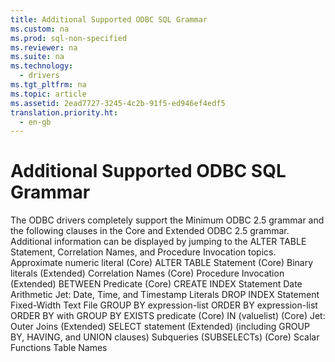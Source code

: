 ```yaml
---
title: Additional Supported ODBC SQL Grammar
ms.custom: na
ms.prod: sql-non-specified
ms.reviewer: na
ms.suite: na
ms.technology: 
  - drivers
ms.tgt_pltfrm: na
ms.topic: article
ms.assetid: 2ead7727-3245-4c2b-91f5-ed946ef4edf5
translation.priority.ht: 
  - en-gb
---
```

# Additional Supported ODBC SQL Grammar
<?xml version="1.0" encoding="utf-8"?>
<developerConceptualDocument xmlns="http://ddue.schemas.microsoft.com/authoring/2003/5" xmlns:xlink="http://www.w3.org/1999/xlink" xmlns:xsi="http://www.w3.org/2001/XMLSchema-instance" xsi:schemaLocation="http://ddue.schemas.microsoft.com/authoring/2003/5 http://dduestorage.blob.core.windows.net/ddueschema/developer.xsd">
  <introduction>
    <para>The ODBC drivers completely support the Minimum ODBC 2.5 grammar and the following clauses in the Core and Extended ODBC 2.5 grammar. Additional information can be displayed by jumping to the <legacyLink xlink:href="9cfa6ea3-7e33-46c7-99fd-3c717fbcc4e6">ALTER TABLE Statement</legacyLink>, <legacyLink xlink:href="76c36c6f-f8e1-4ece-a77b-611dde3bdd8a">Correlation Names</legacyLink>, and <legacyLink xlink:href="b9ff2c3a-2003-4832-adbe-08dd0f5ad948">Procedure Invocation</legacyLink> topics.

</para>
  </introduction>
  <section>
    <content>
      <list class="bullet">
        <listItem>
          <para>Approximate numeric literal (Core)</para>
        </listItem>
        <listItem>
          <para>
            <legacyLink xlink:href="9cfa6ea3-7e33-46c7-99fd-3c717fbcc4e6">ALTER TABLE Statement</legacyLink> (Core)</para>
        </listItem>
        <listItem>
          <para>Binary literals (Extended)</para>
        </listItem>
        <listItem>
          <para>
            <legacyLink xlink:href="76c36c6f-f8e1-4ece-a77b-611dde3bdd8a">Correlation Names</legacyLink> (Core)</para>
        </listItem>
        <listItem>
          <para>
            <legacyLink xlink:href="b9ff2c3a-2003-4832-adbe-08dd0f5ad948">Procedure Invocation</legacyLink> (Extended)</para>
        </listItem>
        <listItem>
          <para>
            <legacyLink xlink:href="0cc7464b-d788-4720-98d8-411e1169185f">BETWEEN Predicate</legacyLink> (Core)</para>
        </listItem>
        <listItem>
          <para>
            <legacyLink xlink:href="69438247-eef3-44c5-bef2-acef4e146f41">CREATE INDEX Statement</legacyLink>
          </para>
        </listItem>
        <listItem>
          <para>
            <legacyLink xlink:href="538b274a-822e-4126-993e-7d9a92c6a7d9">Date Arithmetic</legacyLink>
          </para>
        </listItem>
        <listItem>
          <para>
            <legacyLink xlink:href="37db1ae1-ca4e-4cd8-9b47-7f1a38e7fcad">Jet: Date, Time, and Timestamp Literals</legacyLink>
          </para>
        </listItem>
        <listItem>
          <para>
            <legacyLink xlink:href="cd0ff767-9254-413b-bd1a-bed26c6774f5">DROP INDEX Statement</legacyLink>
          </para>
        </listItem>
        <listItem>
          <para>
            <legacyLink xlink:href="589e3240-a1a9-47ed-a559-abbf6d5ea9a3">Fixed-Width Text File</legacyLink>
          </para>
        </listItem>
        <listItem>
          <para>
            <legacyLink xlink:href="1d203f69-ec46-457f-8d07-b22d282b6bf1">GROUP BY expression-list</legacyLink>
          </para>
        </listItem>
        <listItem>
          <para>
            <legacyLink xlink:href="5ef88186-a99f-4e2c-a3f3-98a42d4f03a5">ORDER BY expression-list</legacyLink>
          </para>
        </listItem>
        <listItem>
          <para>
            <legacyLink xlink:href="eafcc668-9244-4e1e-a857-d9bd2585ed0c">ORDER BY with GROUP BY</legacyLink>
          </para>
        </listItem>
        <listItem>
          <para>EXISTS predicate (Core)</para>
        </listItem>
        <listItem>
          <para>IN (<legacyItalic>valuelist</legacyItalic>) (Core)</para>
        </listItem>
        <listItem>
          <para>
            <legacyLink xlink:href="02e0394e-ddd7-47ae-9180-b4d8a3b648ef">Jet: Outer Joins</legacyLink> (Extended)</para>
        </listItem>
        <listItem>
          <para>SELECT statement (Extended) (including GROUP BY, HAVING, and UNION clauses)</para>
        </listItem>
        <listItem>
          <para>Subqueries (SUBSELECTs) (Core)</para>
        </listItem>
        <listItem>
          <para>
            <legacyLink xlink:href="18e1e0c1-b43f-44d9-b310-7d9e1d499e8b">Scalar Functions</legacyLink>
          </para>
        </listItem>
        <listItem>
          <para>
            <legacyLink xlink:href="f7a5cb0a-3be7-4f46-82f9-64ffdbceaa9b">Table Names</legacyLink>
          </para>
        </listItem>
      </list>
    </content>
  </section>
  <relatedTopics />
</developerConceptualDocument>
